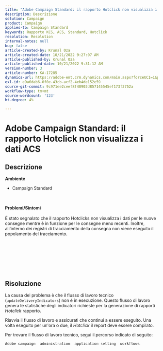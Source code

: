 ```yaml
---
title: "Adobe Campaign Standard: il rapporto Hotclick non visualizza i dati ACS"
description: Descrizione
solution: Campaign
product: Campaign
applies-to: Campaign Standard
keywords: Rapporto KCS, ACS, Standard, Hotclick
resolution: Resolution
internal-notes: null
bug: false
article-created-by: Krunal Oza
article-created-date: 10/21/2022 9:27:07 AM
article-published-by: Krunal Oza
article-published-date: 10/21/2022 9:31:12 AM
version-number: 3
article-number: KA-17285
dynamics-url: https://adobe-ent.crm.dynamics.com/main.aspx?forceUCI=1&pagetype=entityrecord&etn=knowledgearticle&id=610d9583-2251-ed11-bba2-0022480867fb
exl-id: e9a6dab6-0f0e-43cb-acf2-4eb4de152e59
source-git-commit: 9c971ee2ceef8f48902d857145545ef173f3752a
workflow-type: tm+mt
source-wordcount: '123'
ht-degree: 4%

---
```


# Adobe Campaign Standard: il rapporto Hotclick non visualizza i dati ACS

## Descrizione

<b>Ambiente</b>
- Campaign Standard

<br> <br><b>Problemi/Sintomi</b><br> <br>È stato segnalato che il rapporto Hotclicks non visualizza i dati per le nuove consegne mentre è in funzione per le consegne meno recenti. Inoltre, all’interno dei registri di tracciamento della consegna non viene eseguito il popolamento del tracciamento.<br> <br>

<br> <br>

<br> 

## Risoluzione


La causa del problema è che il flusso di lavoro tecnico (`updateDeliveryIndicators`) non è in esecuzione. Questo flusso di lavoro genera le statistiche degli indicatori richieste per la generazione di rapporti *Hotclick* rapporto.

Riavvia il flusso di lavoro e assicurati che continui a essere eseguito. Una volta eseguito per un&#39;ora o due, il *Hotclick* il report deve essere compilato.



Per trovare il flusso di lavoro tecnico, segui il percorso indicato di seguito:

`Adobe campaign  administration  application setting  workflows`
